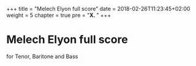 +++
title = "Melech Elyon full score"
date = 2018-02-26T11:23:45+02:00
weight = 5
chapter = true
pre = "<b>X. </b>"
+++

# Melech Elyon full score

for Tenor, Baritone and Bass
